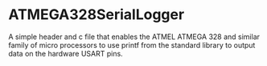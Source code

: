 # ATMEGA328SerialLogger
A simple header and c file that enables the ATMEL ATMEGA 328 and similar family of micro processors to use printf from the standard library to output data on the hardware USART pins.
